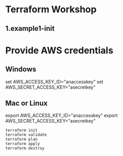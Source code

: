 # Terraform Workshop

## 1.example1-init

# Provide AWS credentials
## Windows
set AWS_ACCESS_KEY_ID="anaccesskey"
set AWS_SECRET_ACCESS_KEY="asecretkey“

## Mac or Linux
export AWS_ACCESS_KEY_ID="anaccesskey"
export AWS_SECRET_ACCESS_KEY="asecretkey"

`terraform init`<br />
`terraform validate`<br />
`terraform plan`<br />
`terraform apply`<br />
`terraform destroy`<br />

